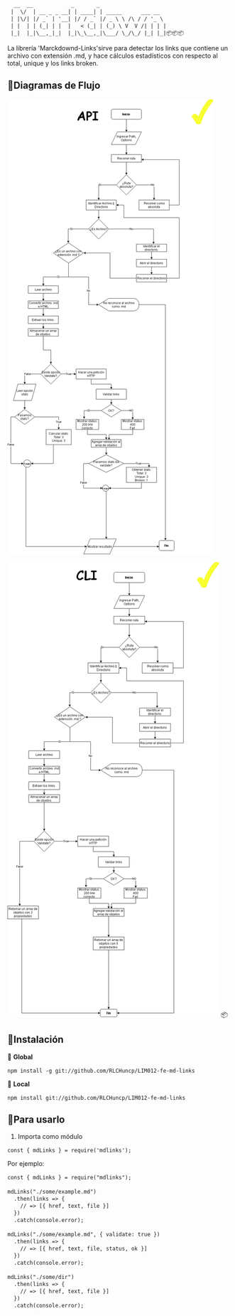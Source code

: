 ```
  __  __            _       _
 |  \/  | __ _ _ __| | ____| | _____      ___ __
 | |\/| |/ _` | '__| |/ / _` |/ _ \ \ /\ / / '_ \
 | |  | | (_| | |  |   < (_| | (_) \ V  V /| | | |
 |_|  |_|\__,_|_|  |_|\_\__,_|\___/ \_/\_/ |_| |_|📦📦📦

 ```
 La librería 'Marckdownd-Links'sirve para detectar los links que contiene un archivo con extensión .md, y hace cálculos estadísticos con respecto al total, unique y los links broken.

## 📌**Diagramas de Flujo**

![DF-API](src/img/api.png)

![DF-CLI](src/img/cli.png)
📦
## 📌**Instalación**

📍 **Global**
```
npm install -g git://github.com/RLCHuncp/LIM012-fe-md-links
```
📍 **Local**
```
npm install git://github.com/RLCHuncp/LIM012-fe-md-links
```
## 📌**Para usarlo**

1. Importa como módulo
```
const { mdLinks } = require('mdlinks');

```
Por ejemplo:

```
const { mdLinks } = require("mdlinks");

mdLinks("./some/example.md")
  .then(links => {
    // => [{ href, text, file }]
  })
  .catch(console.error);

mdLinks("./some/example.md", { validate: true })
  .then(links => {
    // => [{ href, text, file, status, ok }]
  })
  .catch(console.error);

mdLinks("./some/dir")
  .then(links => {
    // => [{ href, text, file }]
  })
  .catch(console.error);

```
